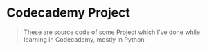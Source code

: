 # Codecademy Project
> These are source code of some Project which I've done while learning in Codecademy, mostly in Python.
